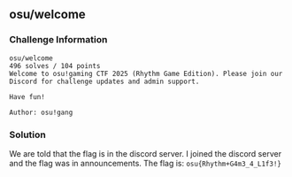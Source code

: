 ## **osu/welcome**

### **Challenge Information**

```
osu/welcome
496 solves / 104 points
Welcome to osu!gaming CTF 2025 (Rhythm Game Edition). Please join our Discord for challenge updates and admin support.

Have fun!

Author: osu!gang
```
### **Solution**

We are told that the flag is in the discord server. I joined the discord server and the flag was in announcements.
The flag is: `osu{Rhythm+G4m3_4_L1f3!}`